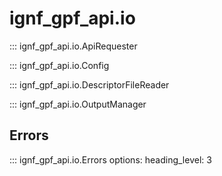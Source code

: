 # ignf_gpf_api.io

::: ignf_gpf_api.io.ApiRequester

::: ignf_gpf_api.io.Config

::: ignf_gpf_api.io.DescriptorFileReader

::: ignf_gpf_api.io.OutputManager

## Errors

::: ignf_gpf_api.io.Errors
    options:
        heading_level: 3
